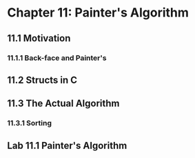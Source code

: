 # Chapter 11: Painter's Algorithm

## 11.1 Motivation

### 11.1.1 Back-face and Painter's

## 11.2 Structs in C

## 11.3 The Actual Algorithm

### 11.3.1 Sorting

## Lab 11.1 Painter's Algorithm
